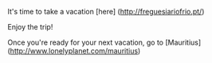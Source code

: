 It's time to take a vacation [here] (http://freguesiariofrio.pt/)

Enjoy the trip!

Once you're ready for your next vacation,
go to [Mauritius] (http://www.lonelyplanet.com/mauritius)
